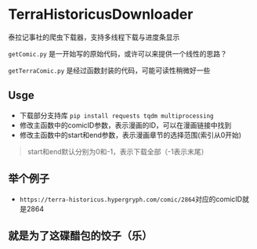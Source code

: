 # TerraHistoricusDownloader
泰拉记事社的爬虫下载器，支持多线程下载与进度条显示

`getComic.py` 是一开始写的原始代码，或许可以来提供一个线性的思路？

`getTerraComic.py` 是经过函数封装的代码，可能可读性稍微好一些

## Usge
- 下载部分支持库 `pip install requests tqdm multiprocessing`
- 修改主函数中的comicID参数，表示漫画的ID，可以在漫画链接中找到
- 修改主函数中的start和end参数，表示漫画章节的选择范围(索引从0开始)

> start和end默认分别为0和-1，表示下载全部（-1表示末尾）

## 举个例子
- `https://terra-historicus.hypergryph.com/comic/2864`对应的comicID就是2864

## 就是为了这碟醋包的饺子（乐）
